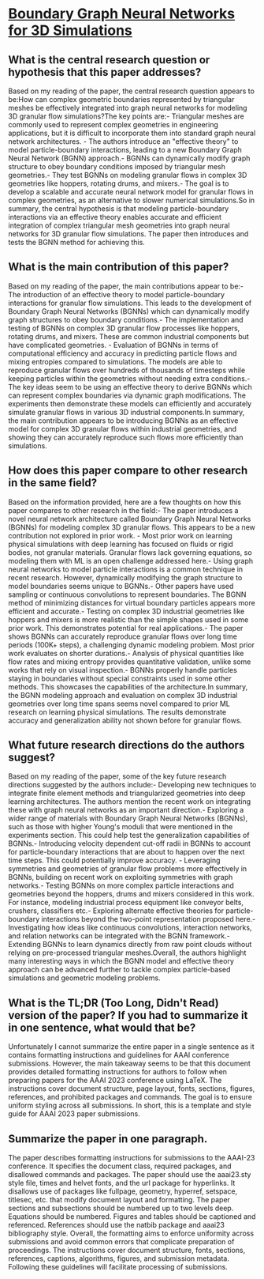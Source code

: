 # [Boundary Graph Neural Networks for 3D Simulations](https://arxiv.org/abs/2106.11299)

## What is the central research question or hypothesis that this paper addresses?

Based on my reading of the paper, the central research question appears to be:How can complex geometric boundaries represented by triangular meshes be effectively integrated into graph neural networks for modeling 3D granular flow simulations?The key points are:- Triangular meshes are commonly used to represent complex geometries in engineering applications, but it is difficult to incorporate them into standard graph neural network architectures. - The authors introduce an "effective theory" to model particle-boundary interactions, leading to a new Boundary Graph Neural Network (BGNN) approach.- BGNNs can dynamically modify graph structure to obey boundary conditions imposed by triangular mesh geometries.- They test BGNNs on modeling granular flows in complex 3D geometries like hoppers, rotating drums, and mixers.- The goal is to develop a scalable and accurate neural network model for granular flows in complex geometries, as an alternative to slower numerical simulations.So in summary, the central hypothesis is that modeling particle-boundary interactions via an effective theory enables accurate and efficient integration of complex triangular mesh geometries into graph neural networks for 3D granular flow simulations. The paper then introduces and tests the BGNN method for achieving this.


## What is the main contribution of this paper?

Based on my reading of the paper, the main contributions appear to be:- The introduction of an effective theory to model particle-boundary interactions for granular flow simulations. This leads to the development of Boundary Graph Neural Networks (BGNNs) which can dynamically modify graph structures to obey boundary conditions.- The implementation and testing of BGNNs on complex 3D granular flow processes like hoppers, rotating drums, and mixers. These are common industrial components but have complicated geometries. - Evaluation of BGNNs in terms of computational efficiency and accuracy in predicting particle flows and mixing entropies compared to simulations. The models are able to reproduce granular flows over hundreds of thousands of timesteps while keeping particles within the geometries without needing extra conditions.- The key ideas seem to be using an effective theory to derive BGNNs which can represent complex boundaries via dynamic graph modifications. The experiments then demonstrate these models can efficiently and accurately simulate granular flows in various 3D industrial components.In summary, the main contribution appears to be introducing BGNNs as an effective model for complex 3D granular flows within industrial geometries, and showing they can accurately reproduce such flows more efficiently than simulations.


## How does this paper compare to other research in the same field?

Based on the information provided, here are a few thoughts on how this paper compares to other research in the field:- The paper introduces a novel neural network architecture called Boundary Graph Neural Networks (BGNNs) for modeling complex 3D granular flows. This appears to be a new contribution not explored in prior work. - Most prior work on learning physical simulations with deep learning has focused on fluids or rigid bodies, not granular materials. Granular flows lack governing equations, so modeling them with ML is an open challenge addressed here.- Using graph neural networks to model particle interactions is a common technique in recent research. However, dynamically modifying the graph structure to model boundaries seems unique to BGNNs.- Other papers have used sampling or continuous convolutions to represent boundaries. The BGNN method of minimizing distances for virtual boundary particles appears more efficient and accurate.- Testing on complex 3D industrial geometries like hoppers and mixers is more realistic than the simple shapes used in some prior work. This demonstrates potential for real applications.- The paper shows BGNNs can accurately reproduce granular flows over long time periods (100K+ steps), a challenging dynamic modeling problem. Most prior work evaluates on shorter durations.- Analysis of physical quantities like flow rates and mixing entropy provides quantitative validation, unlike some works that rely on visual inspection.- BGNNs properly handle particles staying in boundaries without special constraints used in some other methods. This showcases the capabilities of the architecture.In summary, the BGNN modeling approach and evaluation on complex 3D industrial geometries over long time spans seems novel compared to prior ML research on learning physical simulations. The results demonstrate accuracy and generalization ability not shown before for granular flows.


## What future research directions do the authors suggest?

Based on my reading of the paper, some of the key future research directions suggested by the authors include:- Developing new techniques to integrate finite element methods and triangularized geometries into deep learning architectures. The authors mention the recent work on integrating these with graph neural networks as an important direction.- Exploring a wider range of materials with Boundary Graph Neural Networks (BGNNs), such as those with higher Young's moduli that were mentioned in the experiments section. This could help test the generalization capabilities of BGNNs.- Introducing velocity dependent cut-off radii in BGNNs to account for particle-boundary interactions that are about to happen over the next time steps. This could potentially improve accuracy. - Leveraging symmetries and geometries of granular flow problems more effectively in BGNNs, building on recent work on exploiting symmetries with graph networks.- Testing BGNNs on more complex particle interactions and geometries beyond the hoppers, drums and mixers considered in this work. For instance, modeling industrial process equipment like conveyor belts, crushers, classifiers etc.- Exploring alternate effective theories for particle-boundary interactions beyond the two-point representation proposed here.- Investigating how ideas like continuous convolutions, interaction networks, and relation networks can be integrated with the BGNN framework.- Extending BGNNs to learn dynamics directly from raw point clouds without relying on pre-processed triangular meshes.Overall, the authors highlight many interesting ways in which the BGNN model and effective theory approach can be advanced further to tackle complex particle-based simulations and geometric modeling problems.


## What is the TL;DR (Too Long, Didn't Read) version of the paper? If you had to summarize it in one sentence, what would that be?

Unfortunately I cannot summarize the entire paper in a single sentence as it contains formatting instructions and guidelines for AAAI conference submissions. However, the main takeaway seems to be that this document provides detailed formatting instructions for authors to follow when preparing papers for the AAAI 2023 conference using LaTeX. The instructions cover document structure, page layout, fonts, sections, figures, references, and prohibited packages and commands. The goal is to ensure uniform styling across all submissions. In short, this is a template and style guide for AAAI 2023 paper submissions.


## Summarize the paper in one paragraph.

The paper describes formatting instructions for submissions to the AAAI-23 conference. It specifies the document class, required packages, and disallowed commands and packages. The paper should use the aaai23.sty style file, times and helvet fonts, and the url package for hyperlinks. It disallows use of packages like fullpage, geometry, hyperref, setspace, titlesec, etc. that modify document layout and formatting. The paper sections and subsections should be numbered up to two levels deep. Equations should be numbered. Figures and tables should be captioned and referenced. References should use the natbib package and aaai23 bibliography style. Overall, the formatting aims to enforce uniformity across submissions and avoid common errors that complicate preparation of proceedings. The instructions cover document structure, fonts, sections, references, captions, algorithms, figures, and submission metadata. Following these guidelines will facilitate processing of submissions.
